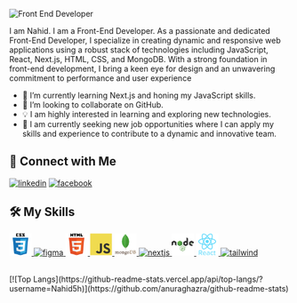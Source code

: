 
![Front End Developer](https://media.licdn.com/dms/image/D5616AQGYLxG78sUUMQ/profile-displaybackgroundimage-shrink_350_1400/0/1719473162013?e=1725494400&v=beta&t=FkR2ctvnJJ9L_D3bXPU-aE4iIcnCfLVUTRRu270kLgw)


I am Nahid. I am a Front-End Developer. As a passionate and dedicated Front-End Developer, I specialize in creating dynamic and responsive web applications using a robust stack of technologies including JavaScript, React, Next.js, HTML, CSS, and MongoDB. With a strong foundation in front-end development, I bring a keen eye for design and an unwavering commitment to performance and user experience

- 🌱 I’m currently learning Next.js and honing my JavaScript skills.
- 👯 I’m looking to collaborate on GitHub.
- 💡  I am highly interested in learning and exploring new technologies. 
- 🚀 I am currently seeking new job opportunities where I can apply my skills and experience to contribute to a dynamic and innovative team.

## 🔗 Connect with Me
</hr>


[<img src='https://cdn.jsdelivr.net/npm/simple-icons@3.0.1/icons/linkedin.svg' alt='linkedin' height='40'>](https://www.linkedin.com/in/https://www.linkedin.com/in/nahid-hassan1//) 
[<img src='https://cdn.jsdelivr.net/npm/simple-icons@3.0.1/icons/facebook.svg' alt='facebook' height='40'>](https://www.facebook.com/https://www.facebook.com/profile.php?id=100011713843691&mibextid=ZbWKwL)  
 
</hr>


</hr>

## 🛠 My Skills
<p className="gap-10" align="left"> <a href="https://www.w3schools.com/css/" target="_blank" rel="noreferrer"> <img src="https://raw.githubusercontent.com/devicons/devicon/master/icons/css3/css3-original-wordmark.svg" alt="css3" width="40" height="40"/> </a> <a href="https://www.figma.com/" target="_blank" rel="noreferrer"> <img src="https://www.vectorlogo.zone/logos/figma/figma-icon.svg" alt="figma" width="40" height="40"/> </a> <a href="https://www.w3.org/html/" target="_blank" rel="noreferrer"> <img src="https://raw.githubusercontent.com/devicons/devicon/master/icons/html5/html5-original-wordmark.svg" alt="html5" width="40" height="40"/> </a> <a href="https://developer.mozilla.org/en-US/docs/Web/JavaScript" target="_blank" rel="noreferrer"> <img src="https://raw.githubusercontent.com/devicons/devicon/master/icons/javascript/javascript-original.svg" alt="javascript" width="40" height="40"/> </a> <a href="https://www.mongodb.com/" target="_blank" rel="noreferrer"> <img src="https://raw.githubusercontent.com/devicons/devicon/master/icons/mongodb/mongodb-original-wordmark.svg" alt="mongodb" width="40" height="40"/> </a> <a href="https://nextjs.org/" target="_blank" rel="noreferrer"> <img src="https://cdn.worldvectorlogo.com/logos/nextjs-2.svg" alt="nextjs" width="40" height="40"/> </a> <a href="https://nodejs.org" target="_blank" rel="noreferrer"> <img src="https://raw.githubusercontent.com/devicons/devicon/master/icons/nodejs/nodejs-original-wordmark.svg" alt="nodejs" width="40" height="40"/> </a> <a href="https://reactjs.org/" target="_blank" rel="noreferrer"> <img src="https://raw.githubusercontent.com/devicons/devicon/master/icons/react/react-original-wordmark.svg" alt="react" width="40" height="40"/> </a> <a href="https://tailwindcss.com/" target="_blank" rel="noreferrer"> <img src="https://www.vectorlogo.zone/logos/tailwindcss/tailwindcss-icon.svg" alt="tailwind" width="40" height="40"/> </a> </p>

</br>
</hr>
[![Top Langs](https://github-readme-stats.vercel.app/api/top-langs/?username=Nahid5h)](https://github.com/anuraghazra/github-readme-stats)


